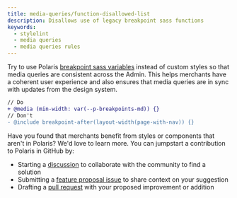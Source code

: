 ```yaml
---
title: media-queries/function-disallowed-list
description: Disallows use of legacy breakpoint sass functions
keywords:
  - stylelint
  - media queries
  - media queries rules
---
```


Try to use Polaris [breakpoint sass variables](/tokens/breakpoints#sass-variables) instead of custom styles so that media queries are consistent across the Admin. This helps merchants have a coherent user experience and also ensures that media queries are in sync with updates from the design system.

```diff
// Do
+ @media (min-width: var(--p-breakpoints-md)) {}
// Don't
- @include breakpoint-after(layout-width(page-with-nav)) {}
```

Have you found that merchants benefit from styles or components that aren't in Polaris? We'd love to learn more. You can jumpstart a contribution to Polaris in GitHub by:

- Starting a [discussion](https://github.com/Shopify/polaris/discussions/6750) to collaborate with the community to find a solution
- Submitting a [feature proposal issue](https://github.com/Shopify/polaris/issues/new?assignees=&labels=Feature+request&template=FEATURE_REQUEST.md) to share context on your suggestion
- Drafting a [pull request](https://github.com/Shopify/polaris/pulls) with your proposed improvement or addition
